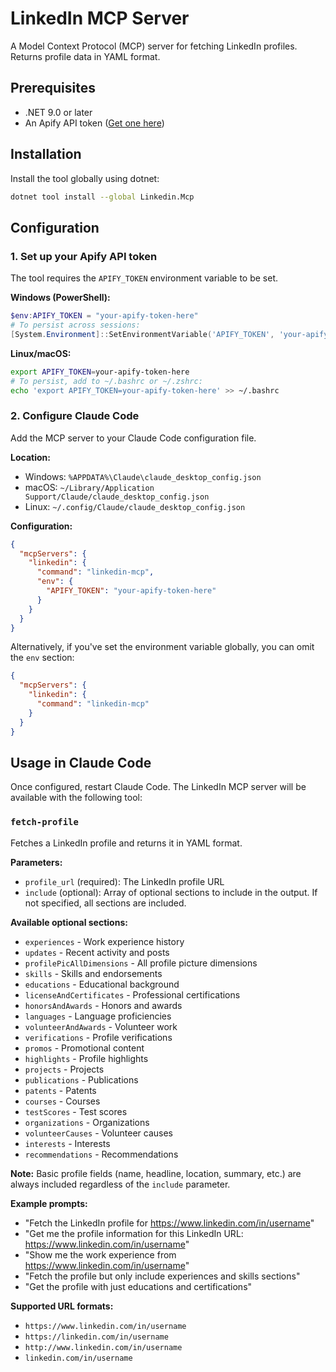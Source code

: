 # LinkedIn MCP Server

A Model Context Protocol (MCP) server for fetching LinkedIn profiles. Returns profile data in YAML format.

## Prerequisites

- .NET 9.0 or later
- An Apify API token ([Get one here](https://www.apify.com?fpr=ual7wl))

## Installation

Install the tool globally using dotnet:

```bash
dotnet tool install --global Linkedin.Mcp
```

## Configuration

### 1. Set up your Apify API token

The tool requires the `APIFY_TOKEN` environment variable to be set.

**Windows (PowerShell):**
```powershell
$env:APIFY_TOKEN = "your-apify-token-here"
# To persist across sessions:
[System.Environment]::SetEnvironmentVariable('APIFY_TOKEN', 'your-apify-token-here', 'User')
```

**Linux/macOS:**
```bash
export APIFY_TOKEN=your-apify-token-here
# To persist, add to ~/.bashrc or ~/.zshrc:
echo 'export APIFY_TOKEN=your-apify-token-here' >> ~/.bashrc
```

### 2. Configure Claude Code

Add the MCP server to your Claude Code configuration file.

**Location:**
- Windows: `%APPDATA%\Claude\claude_desktop_config.json`
- macOS: `~/Library/Application Support/Claude/claude_desktop_config.json`
- Linux: `~/.config/Claude/claude_desktop_config.json`

**Configuration:**
```json
{
  "mcpServers": {
    "linkedin": {
      "command": "linkedin-mcp",
      "env": {
        "APIFY_TOKEN": "your-apify-token-here"
      }
    }
  }
}
```

Alternatively, if you've set the environment variable globally, you can omit the `env` section:

```json
{
  "mcpServers": {
    "linkedin": {
      "command": "linkedin-mcp"
    }
  }
}
```

## Usage in Claude Code

Once configured, restart Claude Code. The LinkedIn MCP server will be available with the following tool:

### `fetch-profile`

Fetches a LinkedIn profile and returns it in YAML format.

**Parameters:**
- `profile_url` (required): The LinkedIn profile URL
- `include` (optional): Array of optional sections to include in the output. If not specified, all sections are included.

**Available optional sections:**
- `experiences` - Work experience history
- `updates` - Recent activity and posts
- `profilePicAllDimensions` - All profile picture dimensions
- `skills` - Skills and endorsements
- `educations` - Educational background
- `licenseAndCertificates` - Professional certifications
- `honorsAndAwards` - Honors and awards
- `languages` - Language proficiencies
- `volunteerAndAwards` - Volunteer work
- `verifications` - Profile verifications
- `promos` - Promotional content
- `highlights` - Profile highlights
- `projects` - Projects
- `publications` - Publications
- `patents` - Patents
- `courses` - Courses
- `testScores` - Test scores
- `organizations` - Organizations
- `volunteerCauses` - Volunteer causes
- `interests` - Interests
- `recommendations` - Recommendations

**Note:** Basic profile fields (name, headline, location, summary, etc.) are always included regardless of the `include` parameter.

**Example prompts:**
- "Fetch the LinkedIn profile for https://www.linkedin.com/in/username"
- "Get me the profile information for this LinkedIn URL: https://www.linkedin.com/in/username"
- "Show me the work experience from https://www.linkedin.com/in/username"
- "Fetch the profile but only include experiences and skills sections"
- "Get the profile with just educations and certifications"

**Supported URL formats:**
- `https://www.linkedin.com/in/username`
- `https://linkedin.com/in/username`
- `http://www.linkedin.com/in/username`
- `linkedin.com/in/username`